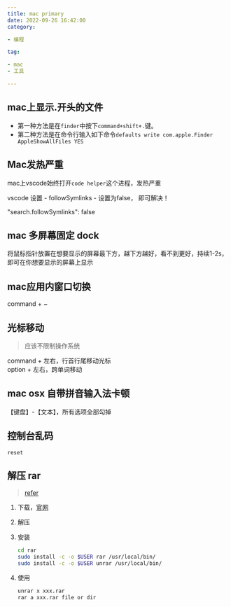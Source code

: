 ```yaml
---  
title: mac primary
date: 2022-09-26 16:42:00
category:

- 编程

tag:

- mac
- 工具

---
```


## mac上显示.开头的文件

- 第一种方法是在`finder`中按下`command+shift+.`键。
- 第二种方法是在命令行输入如下命令`defaults write com.apple.Finder AppleShowAllFiles YES`

## Mac发热严重

mac上vscode始终打开`code helper`这个进程，发热严重

vscode 设置 - followSymlinks - 设置为false， 即可解决！

"search.followSymlinks": false

## mac 多屏幕固定 dock

将鼠标指针放置在想要显示的屏幕最下方，越下方越好，看不到更好，持续1-2s，即可在你想要显示的屏幕上显示

## mac应用内窗口切换

command + ~

## 光标移动

> 应该不限制操作系统

command + 左右，行首行尾移动光标  
option + 左右，跨单词移动

## mac osx 自带拼音输入法卡顿

【键盘】-【文本】，所有选项全部勾掉

## 控制台乱码

`reset`

## 解压 rar

> [refer](https://www.cnblogs.com/ningy1009/p/16571791.html)

1. 下载，[官网](https://www.rarlab.com/download.htm)
2. 解压
3. 安装

    ```bash
    cd rar
    sudo install -c -o $USER rar /usr/local/bin/
    sudo install -c -o $USER unrar /usr/local/bin/
    ```

4. 使用

    ```bash
    unrar x xxx.rar
    rar a xxx.rar file or dir
    ```
